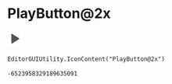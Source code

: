 # PlayButton@2x
![](/img/PlayButton@2x.png)

``` CSharp
EditorGUIUtility.IconContent("PlayButton@2x")
```
```
-6523958329189635091
```
